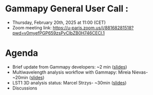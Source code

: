 # Gammapy General User Call : 

* Thursday, February 20th, 2025 at 11:00 (CET)
* Zoom meeting link: https://u-paris.zoom.us/j/88168281518?pwd=v0myefPGP659zsPvClbZB0H746CECl.1

# Agenda

* Brief update from Gammapy developers: ~2 min ([slides](UserCall_20_02_2025.pdf))
* Multiwavelength analysis workflow with Gammapy:  Mireia Nievas- ~20min ([slides](Gammapy_MWL_user_call_mnievas.pdf))
* LST1 3D analysis status: Marcel Strzys- ~30min ([slides]()) 
* Discussions
